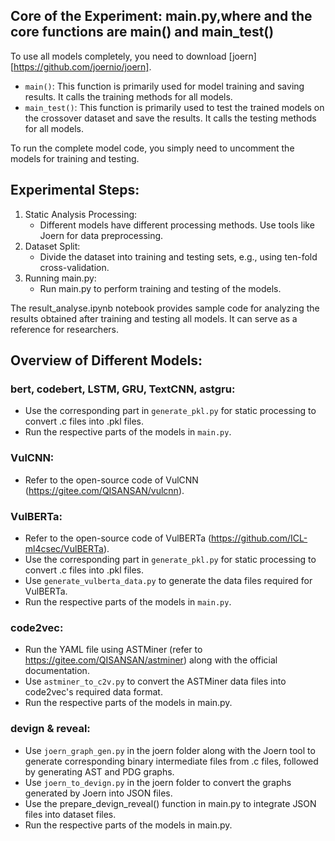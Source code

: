 ## Core of the Experiment: main.py,where and the core functions are main() and main_test()

To use all models completely, you need to download [joern][https://github.com/joernio/joern].

- `main()`: This function is primarily used for model training and saving results. It calls the training methods for all models.
- `main_test()`: This function is primarily used to test the trained models on the crossover dataset and save the results. It calls the testing methods for all models.

To run the complete model code, you simply need to uncomment the models for training and testing.

## Experimental Steps:

1. Static Analysis Processing:
   - Different models have different processing methods. Use tools like Joern for data preprocessing.
2. Dataset Split:
   - Divide the dataset into training and testing sets, e.g., using ten-fold cross-validation.
3. Running main.py:
   - Run main.py to perform training and testing of the models.

The result_analyse.ipynb notebook provides sample code for analyzing the results obtained after training and testing all models. It can serve as a reference for researchers.

## Overview of Different Models:

### bert, codebert, LSTM, GRU, TextCNN, astgru:

- Use the corresponding part in `generate_pkl.py` for static processing to convert .c files into .pkl files.
- Run the respective parts of the models in `main.py`.

### VulCNN:

- Refer to the open-source code of VulCNN (https://gitee.com/QISANSAN/vulcnn).

### VulBERTa:

- Refer to the open-source code of VulBERTa (https://github.com/ICL-ml4csec/VulBERTa).
- Use the corresponding part in `generate_pkl.py` for static processing to convert .c files into .pkl files.
- Use `generate_vulberta_data.py` to generate the data files required for VulBERTa.
- Run the respective parts of the models in `main.py`.

### code2vec:

- Run the YAML file using ASTMiner (refer to https://gitee.com/QISANSAN/astminer) along with the official documentation.
- Use `astminer_to_c2v.py` to convert the ASTMiner data files into code2vec's required data format.
- Run the respective parts of the models in main.py.

### devign & reveal:

- Use `joern_graph_gen.py` in the joern folder along with the Joern tool to generate corresponding binary intermediate files from .c files, followed by generating AST and PDG graphs.
- Use `joern_to_devign.py` in the joern folder to convert the graphs generated by Joern into JSON files.
- Use the prepare_devign_reveal() function in main.py to integrate JSON files into dataset files.
- Run the respective parts of the models in main.py.